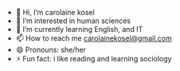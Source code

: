 - 👋 Hi, I’m carolaine kosel
- 👀 I’m interested in human sciences
- 🌱 I’m currently learning English, and IT
- 📫 How to reach me carolainekosel@gmail.com
- 😄 Pronouns: she/her
- ⚡ Fun fact: i like reading and learning sociology

<!---
carolainekosel/carolainekosel is a ✨ special ✨ repository because its `README.md` (this file) appears on your GitHub profile.
You can click the Preview link to take a look at your changes.
--->
